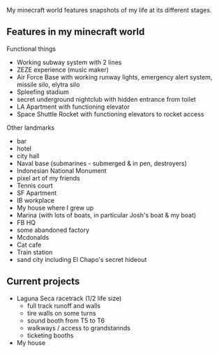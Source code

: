 My minecraft world features snapshots of my life at its different stages.


## Features in my minecraft world

Functional things
- Working subway system with 2 lines
- ZEZE experience (music maker)
- Air Force Base with working runway lights, emergency alert system, missile silo, elytra silo
- Spleefing stadium
- secret underground nightclub with hidden entrance from toilet
- LA Apartment with functioning elevator
- Space Shuttle Rocket with functioning elevators to rocket access

Other landmarks
- bar
- hotel
- city hall
- Naval base (submarines - submerged & in pen, destroyers)
- Indonesian National Monument
- pixel art of my friends
- Tennis court
- SF Apartment
- IB workplace
- My house where I grew up
- Marina (with lots of boats, in particular Josh's boat & my boat)
- FB HQ
- some abandoned factory
- Mcdonalds
- Cat cafe
- Train station
- sand city including El Chapo's secret hideout


## Current projects
- Laguna Seca racetrack (1/2 life size)
    - full track runoff and walls
    - tire walls on some turns
    - sound booth from T5 to T6
    - walkways / access to grandstannds
    - ticketing booths
- My house
